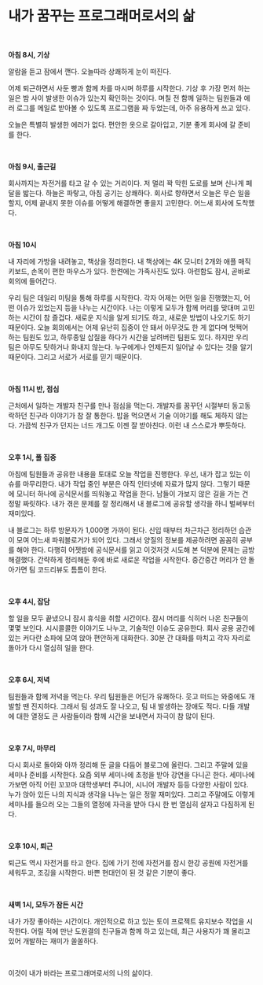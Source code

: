 # 내가 꿈꾸는 프로그래머로서의 삶

<br/>

**아침 8시, 기상**

알람을 듣고 잠에서 깬다. 오늘따라 상쾌하게 눈이 떠진다.

어제 퇴근하면서 사둔 빵과 함께 차를 마시며 하루를 시작한다. 기상 후 가장 먼저 하는 일은 밤 사이 발생한 이슈가 있는지 확인하는 것이다. 며칠 전 함께 일하는 팀원들과 에러 로그를 메일로 받아볼 수 있도록 프로그램을 짜 두었는데, 아주 유용하게 쓰고 있다. 

오늘은 특별히 발생한 에러가 없다. 편안한 옷으로 갈아입고, 기분 좋게 회사에 갈 준비를 한다.

<br/>

**아침 9시, 출근길**

회사까지는 자전거를 타고 갈 수 있는 거리이다. 저 멀리 꽉 막힌 도로를 보며 신나게 페달을 밟는다. 하늘은 파랗고, 아침 공기는 상쾌하다. 회사로 향하면서 오늘은 무슨 일을 할지, 어제 끝내지 못한 이슈를 어떻게 해결하면 좋을지 고민한다. 어느새 회사에 도착했다.

<br/>

**아침 10시**

내 자리에 가방을 내려놓고, 책상을 정리한다. 내 책상에는 4K 모니터 2개와 애플 매직 키보드, 손목이 편한 마우스가 있다. 한켠에는 가족사진도 있다. 아련함도 잠시, 곧바로 회의에 들어간다.

우리 팀은 데일리 미팅을 통해 하루를 시작한다. 각자 어제는 어떤 일을 진행했는지, 어떤 이슈가 있었는지 등을 나누는 시간이다. 나는 이렇게 모두가 함께 머리를 맞대며 고민하는 시간이 참 즐겁다. 새로운 지식을 알게 되기도 하고, 새로운 방법이 나오기도 하기 때문이다. 오늘 회의에서는 어제 유난히 집중이 안 돼서 아무것도 한 게 없다며 멋쩍어 하는 팀원도 있고, 하루종일 삽질을 하다가 시간을 날려버린 팀원도 있다. 하지만 우리 팀은 아무도 탓하거나 화내지 않는다. 누구에게나 언제든지 일어날 수 있다는 것을 알기 때문이다. 그리고 서로가 서로를 믿기 때문이다.

<br/>

**아침 11시 반, 점심**

근처에서 일하는 개발자 친구를 만나 점심을 먹는다. 개발자를 꿈꾸던 시절부터 동고동락하던 친구라 이야기가 참 잘 통한다. 밥을 먹으면서 기술 이야기를 해도 체하지 않는다. 가끔씩 친구가 던지는 너드 개그도 이젠 잘 받아친다. 이런 내 스스로가 뿌듯하다.

<br/>

**오후 1시, 풀 집중**

아침에 팀원들과 공유한 내용을 토대로 오늘 작업을 진행한다. 우선, 내가 잡고 있는 이슈를 마무리한다. 내가 작업 중인 부분은 아직 인터넷에 자료가 많지 않다. 그렇기 때문에 모니터 하나에 공식문서를 띄워놓고 작업을 한다. 남들이 가보지 않은 길을 가는 건 정말 짜릿하다. 내가 겪은 문제를 잘 정리해서 내 블로그에 공유할 생각을 하니 벌써부터 재미있다.

내 블로그는 하루 방문자가 1,000명 가까이 된다. 신입 때부터 차근차근 정리하던 습관이 모여 어느새 파워블로거가 되어 있다. 그래서 양질의 정보를 제공하려면 꼼꼼히 공부를 해야 한다. 다행히 어젯밤에 공식문서를 읽고 이것저것 시도해 본 덕분에 문제는 금방 해결했다. 간략하게 정리해둔 후에 바로 새로운 작업을 시작한다. 중간중간 머리가 안 돌아가면 팀 코드리뷰도 틈틈이 한다. 

<br/>

**오후 4시, 잡담**

할 일을 모두 끝냈으니 잠시 휴식을 취할 시간이다. 잠시 머리를 식히러 나온 친구들이 몇몇 보인다. 시시콜콜한 이야기도 나누고, 기술적인 이슈도 공유한다. 회사 공용 공간에 있는 커다란 소파에 모여 앉아 편안하게 대화한다. 30분 간 대화를 마치고 각자 자리로 돌아가 다시 열심히 일을 한다. 

<br/>

**오후 6시, 저녁**

팀원들과 함께 저녁을 먹는다. 우리 팀원들은 어딘가 유쾌하다. 웃고 떠드는 와중에도 개발할 땐 진지하다. 그래서 팀 성과도 잘 나오고, 팀 내 발생하는 장애도 적다. 다들 개발에 대한 열정도 큰 사람들이라 함께 시간을 보내면서 자극이 참 많이 된다.

<br/>

**오후 7시, 마무리**

다시 회사로 돌아와 아까 정리해 둔 글을 다듬어 블로그에 올린다. 그리고 주말에 있을 세미나 준비를 시작한다. 요즘 외부 세미나에 초청을 받아 강연을 다니곤 한다. 세미나에 가보면 아직 어린 꼬꼬마 대학생부터 주니어, 시니어 개발자 등등 다양한 사람이 있다. 누가 앉아 있든 나의 지식과 생각을 나누는 일은 정말 재미있다. 그리고 주말에도 이렇게 세미나를 들으러 오는 그들의 열정에 자극을 받아 다시 한 번 열심히 살자고 다짐하게 된다.

<br/>

**오후 10시, 퇴근**

퇴근도 역시 자전거를 타고 한다. 집에 가기 전에 자전거를 잠시 한강 공원에 자전거를 세워두고, 조깅을 시작한다. 바쁜 현대인이 된 것 같은 기분이 좋다.

<br/>

**새벽 1시, 모두가 잠든 시간**

내가 가장 좋아하는 시간이다. 개인적으로 하고 있는 토이 프로젝트 유지보수 작업을 시작한다. 어릴 적에 만난 도원결의 친구들과 함께 하고 있는데, 최근 사용자가 꽤 몰리고 있어 개발하는 재미가 쏠쏠하다. 

<br/>

이것이 내가 바라는 프로그래머로서의 나의 삶이다.